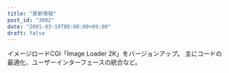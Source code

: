 ```yaml
---
title: "更新情報"
post_id: "3002"
date: "2001-03-19T00:00:00+09:00"
draft: false
---
```



イメージロードCGI「Image Loader 2K」をバージョンアップ。 主にコードの最適化、ユーザーインターフェースの統合など。
